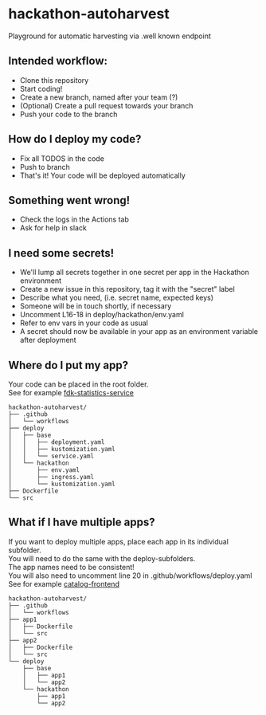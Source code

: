 # hackathon-autoharvest
Playground for automatic harvesting via .well known endpoint

## Intended workflow:
- Clone this repository
- Start coding!
- Create a new branch, named after your team (?)
- (Optional) Create a pull request towards your branch
- Push your code to the branch

## How do I deploy my code?
- Fix all TODOS in the code
- Push to branch
- That's it! Your code will be deployed automatically

## Something went wrong!
- Check the logs in the Actions tab
- Ask for help in slack

## I need some secrets!
- We'll lump all secrets together in one secret per app in the Hackathon environment
- Create a new issue in this repository, tag it with the "secret" label
- Describe what you need, (i.e. secret name, expected keys)
- Someone will be in touch shortly, if necessary
- Uncomment L16-18 in deploy/hackathon/env.yaml
- Refer to env vars in your code as usual
- A secret should now be available in your app as an environment variable after deployment

## Where do I put my app?
Your code can be placed in the root folder.  
See for example [fdk-statistics-service](https://github.com/Informasjonsforvaltning/fdk-statistics-service)
```
hackathon-autoharvest/
├── .github
│   └── workflows
├── deploy
│   ├── base
│   │   ├── deployment.yaml
│   │   ├── kustomization.yaml
│   │   └── service.yaml
│   └── hackathon
│       ├── env.yaml
│       ├── ingress.yaml
│       └── kustomization.yaml
├── Dockerfile
└── src
```


## What if I have multiple apps?
If you want to deploy multiple apps, place each app in its individual subfolder.  
You will need to do the same with the deploy-subfolders.  
The app names need to be consistent!  
You will also need to uncomment line 20 in .github/workflows/deploy.yaml  
See for example [catalog-frontend](https://github.com/Informasjonsforvaltning/catalog-frontend)
```
hackathon-autoharvest/
├── .github
│   └── workflows
├── app1
│   ├── Dockerfile
│   └── src
├── app2
│   ├── Dockerfile
│   └── src
└── deploy
    ├── base
    │   ├── app1
    │   └── app2
    └── hackathon
        ├── app1
        └── app2
```